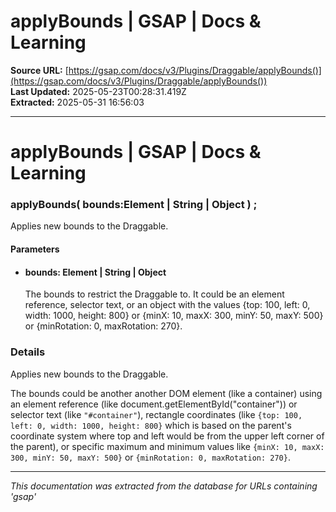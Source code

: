 # applyBounds | GSAP | Docs & Learning

**Source URL:** [https://gsap.com/docs/v3/Plugins/Draggable/applyBounds()](https://gsap.com/docs/v3/Plugins/Draggable/applyBounds())  
**Last Updated:** 2025-05-23T00:28:31.419Z  
**Extracted:** 2025-05-31 16:56:03

---

# applyBounds | GSAP | Docs & Learning

### applyBounds( bounds:Element | String | Object ) ;

Applies new bounds to the Draggable.

#### Parameters

*   #### **bounds**: Element | String | Object
    
    The bounds to restrict the Draggable to. It could be an element reference, selector text, or an object with the values {top: 100, left: 0, width: 1000, height: 800} or {minX: 10, maxX: 300, minY: 50, maxY: 500} or {minRotation: 0, maxRotation: 270}.
    

### Details[​](#details "Direct link to Details")

Applies new bounds to the Draggable.

The bounds could be another another DOM element (like a container) using an element reference (like document.getElementById("container")) or selector text (like `"#container"`), rectangle coordinates (like `{top: 100, left: 0, width: 1000, height: 800}` which is based on the parent's coordinate system where top and left would be from the upper left corner of the parent), or specific maximum and minimum values like `{minX: 10, maxX: 300, minY: 50, maxY: 500}` or `{minRotation: 0, maxRotation: 270}`.

---

*This documentation was extracted from the database for URLs containing 'gsap'*
